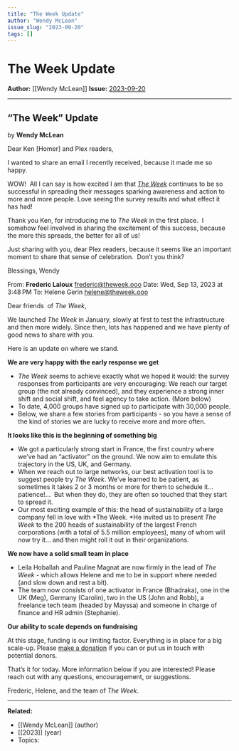 ```yaml
---
title: "The Week Update"
author: "Wendy McLean"
issue_slug: "2023-09-20"
tags: []
---
```


# The Week Update

**Author:** [[Wendy McLean]]
**Issue:** [2023-09-20](https://plex.collectivesensecommons.org/2023-09-20/)

---

## “The Week” Update
by **Wendy McLean**

Dear Ken [Homer] and Plex readers,

I wanted to share an email I recently received, because it made me so happy.

WOW!  All I can say is how excited I am that *[The Week](https://theweek.ooo/)* continues to be so successful in spreading their messages sparking awareness and action to more and more people. Love seeing the survey results and what effect it has had!  

Thank you Ken, for introducing me to *The Week* in the first place.  I somehow feel involved in sharing the excitement of this success, because the more this spreads, the better for all of us!

Just sharing with you, dear Plex readers, because it seems like an important moment to share that sense of celebration.  Don’t you think?

Blessings,
Wendy

From: **Frederic Laloux** <frederic@theweek.ooo>
Date: Wed, Sep 13, 2023 at 3:48 PM
To: Helene Gerin <helene@theweek.ooo>

Dear friends  of *The Week*,

We launched *The Week* in January, slowly at first to test the infrastructure and then more widely. Since then, lots has happened and we have plenty of good news to share with you. 

Here is an update on where we stand. 

**We are very happy with the early response we get**

- *The Week* seems to achieve exactly what we hoped it would: the survey responses from participants are very encouraging: We reach our target group (the not already convinced), and they experience a strong inner shift and social shift, and feel agency to take action. (More below)
- To date, 4,000 groups have signed up to participate with 30,000 people.
- Below, we share a few stories from participants - so you have a sense of the kind of stories we are lucky to receive more and more often.

**It looks like this is the beginning of something big**

- We got a particularly strong start in France, the first country where we’ve had an “activator” on the ground. We now aim to emulate this trajectory in the US, UK, and Germany.
- When we reach out to large networks, our best activation tool is to suggest people try *The Week*. We’ve learned to be patient, as sometimes it takes 2 or 3 months or more for them to schedule it… patience!...  But when they do, they are often so touched that they start to spread it.
- Our most exciting example of this: the head of sustainability of a large company fell in love with *The Week. *He invited us to present *The Week* to the 200 heads of sustainability of the largest French corporations (with a total of 5.5 million employees), many of whom will now try it… and then might roll it out in their organizations.

**We now have a solid small team in place**

- Leila Hoballah and Pauline Magnat are now firmly in the lead of *The Week* - which allows Helene and me to be in support where needed (and slow down and rest a bit).
- The team now consists of one activator in France (Bhadraka), one in the UK (Meg), Germany (Carolin), two in the US (John and Robb), a freelance tech team (headed by Mayssa) and someone in charge of finance and HR admin (Stephanie).

**Our ability to scale depends on fundraising**

At this stage, funding is our limiting factor. Everything is in place for a big scale-up. Please [make a donation](https://www.theweek.ooo/tax-deductible-donations) if you can or put us in touch with potential donors.

That’s it for today. More information below if you are interested! Please reach out with any questions, encouragement, or suggestions. 

Frederic, Helene, and the team of *The Week*.

---

**Related:**
- [[Wendy McLean]] (author)
- [[2023]] (year)
- Topics: 

